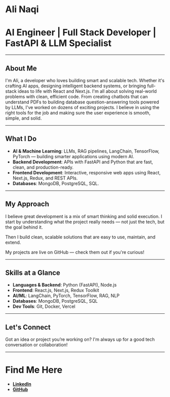 # Ali Naqi

# AI Engineer | Full Stack Developer | FastAPI & LLM Specialist

---

## About Me

I'm Ali, a developer who loves building smart and scalable tech. Whether it's crafting AI apps, designing intelligent backend systems, or bringing full-stack ideas to life with React and Next.js. I'm all about solving real-world problems with clean, efficient code.
From creating chatbots that can understand PDFs to building database question-answering tools powered by LLMs, I've worked on dozens of exciting projects. I believe in using the right tools for the job and making sure the user experience is smooth, simple, and solid.

---

## What I Do

- **AI & Machine Learning**: LLMs, RAG pipelines, LangChain, TensorFlow, PyTorch — building smarter applications using modern AI.
- **Backend Development**: APIs with FastAPI and Python that are fast, clean, and production-ready.
- **Frontend Development**: Interactive, responsive web apps using React, Next.js, Redux, and REST APIs.
- **Databases**: MongoDB, PostgreSQL, SQL.

---

## My Approach

I believe great development is a mix of smart thinking and solid execution. I start by understanding what the project really needs — not just the tech, but the goal behind it.

Then I build clean, scalable solutions that are easy to use, maintain, and extend.

My projects are live on GitHub — check them out if you're curious!

---

## Skills at a Glance

- **Languages & Backend**: Python (FastAPI), Node.js  
- **Frontend**: React.js, Next.js, Redux Toolkit  
- **AI/ML**: LangChain, PyTorch, TensorFlow, RAG, NLP  
- **Databases**: MongoDB, PostgreSQL, SQL  
- **Dev Tools**: Git, Docker, Vercel  

---

## Let's Connect

Got an idea or project you’re working on? I'm always up for a good tech conversation or collaboration!

---

# Find Me Here

- **[LinkedIn](www.linkedin.com/in/ali-naqi-69688a244)**
- **[GitHub](https://github.com/naqi10)**
